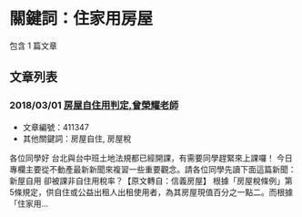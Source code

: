 # 關鍵詞：住家用房屋

包含 1 篇文章

## 文章列表

### 2018/03/01 [房屋自住用判定,曾榮耀老師](../../articles/411347_%E6%88%BF%E5%B1%8B%E8%87%AA%E4%BD%8F%E7%94%A8%E5%88%A4%E5%AE%9A%2C%E6%9B%BE%E6%A6%AE%E8%80%80%E8%80%81%E5%B8%AB.md)
- 文章編號：411347
- 其他關鍵詞：房屋自住, 房屋稅

各位同學好 台北與台中班土地法規都已經開課，有需要同學趕緊來上課囉！ 今日專欄主要從不動產最新新聞來複習一些重要觀念。請各位同學先讀下面這篇新聞：新屋自用 卻被課非自住用稅率？【原文轉自：信義房屋】 根據「房屋稅條例」第5條規定，供自住或公益出租人出租使用者，為其房屋現值百分之一點二。而根據「住家用...
